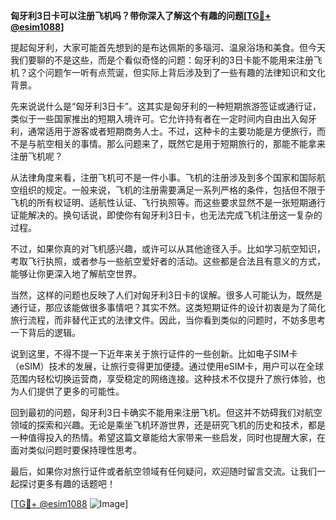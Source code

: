**匈牙利3日卡可以注册飞机吗？带你深入了解这个有趣的问题[[TG💪+ @esim1088](https://t.me/s/esim1088)]**

提起匈牙利，大家可能首先想到的是布达佩斯的多瑙河、温泉浴场和美食。但今天我们要聊的不是这些，而是个看似奇怪的问题：匈牙利的3日卡能不能用来注册飞机？这个问题乍一听有点荒诞，但实际上背后涉及到了一些有趣的法律知识和文化背景。

先来说说什么是“匈牙利3日卡”。这其实是匈牙利的一种短期旅游签证或通行证，类似于一些国家推出的短期入境许可。它允许持有者在一定时间内自由出入匈牙利，通常适用于游客或者短期商务人士。不过，这种卡的主要功能是方便旅行，而不是与航空相关的事情。那么问题来了，既然它是用于短期旅行的，那能不能拿来注册飞机呢？

从法律角度来看，注册飞机可不是一件小事。飞机的注册涉及到多个国家和国际航空组织的规定。一般来说，飞机的注册需要满足一系列严格的条件，包括但不限于飞机的所有权证明、适航性认证、飞行执照等。而这些要求显然不是一张短期通行证能解决的。换句话说，即使你有匈牙利3日卡，也无法完成飞机注册这一复杂的过程。

不过，如果你真的对飞机感兴趣，或许可以从其他途径入手。比如学习航空知识，考取飞行执照，或者参与一些航空爱好者的活动。这些都是合法且有意义的方式，能够让你更深入地了解航空世界。

当然，这样的问题也反映了人们对匈牙利3日卡的误解。很多人可能认为，既然是通行证，那应该能做很多事情吧？其实不然。这类短期证件的设计初衷是为了简化旅行流程，而非替代正式的法律文件。因此，当你看到类似的问题时，不妨多思考一下背后的逻辑。

说到这里，不得不提一下近年来关于旅行证件的一些创新。比如电子SIM卡（eSIM）技术的发展，让旅行变得更加便捷。通过使用eSIM卡，用户可以在全球范围内轻松切换运营商，享受稳定的网络连接。这种技术不仅提升了旅行体验，也为人们提供了更多的可能性。

回到最初的问题，匈牙利3日卡确实不能用来注册飞机。但这并不妨碍我们对航空领域的探索和兴趣。无论是乘坐飞机环游世界，还是研究飞机的历史和技术，都是一种值得投入的热情。希望这篇文章能给大家带来一些启发，同时也提醒大家，在面对类似问题时要保持理性思考。

最后，如果你对旅行证件或者航空领域有任何疑问，欢迎随时留言交流。让我们一起探讨更多有趣的话题吧！

[[TG💪+ @esim1088](https://t.me/s/esim1088) ![Image](https://i.postimg.cc/4NQfJmqS/Snipaste-2025-05-13-00-14-12.png)]